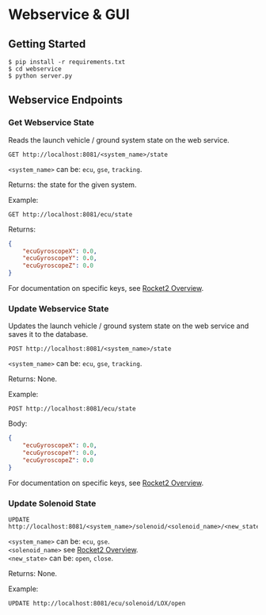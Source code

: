 # Webservice & GUI

## Getting Started
```shell
$ pip install -r requirements.txt
$ cd webservice
$ python server.py
```


## Webservice Endpoints

### Get Webservice State
Reads the launch vehicle / ground system state on the web service.
```http
GET http://localhost:8081/<system_name>/state
```
`<system_name>` can be: `ecu`, `gse`, `tracking`.

Returns: the state for the given system.

Example:
```http
GET http://localhost:8081/ecu/state
```
Returns:
```json
{
    "ecuGyroscopeX": 0.0,
    "ecuGyroscopeY": 0.0,
    "ecuGyroscopeZ": 0.0
}
```
For documentation on specific keys, see [Rocket2 Overview](https://github.com/UCI-Rocket-Project/rocket2-overview).

### Update Webservice State
Updates the launch vehicle / ground system state on the web service and saves it to the database.
```http
POST http://localhost:8081/<system_name>/state
```
`<system_name>` can be: `ecu`, `gse`, `tracking`.

Returns: None.

Example:
```http
POST http://localhost:8081/ecu/state
```
Body:
```json
{
    "ecuGyroscopeX": 0.0,
    "ecuGyroscopeY": 0.0,
    "ecuGyroscopeZ": 0.0
}
```
For documentation on specific keys, see [Rocket2 Overview](https://github.com/UCI-Rocket-Project/rocket2-overview).

### Update Solenoid State
```http
UPDATE http://localhost:8081/<system_name>/solenoid/<solenoid_name>/<new_state>
```
`<system_name>` can be: `ecu`, `gse`. \
`<solenoid_name>` see [Rocket2 Overview](https://github.com/UCI-Rocket-Project/rocket2-overview). \
`<new_state>` can be: `open`, `close`.

Returns: None.

Example:
```http
UPDATE http://localhost:8081/ecu/solenoid/LOX/open
```
